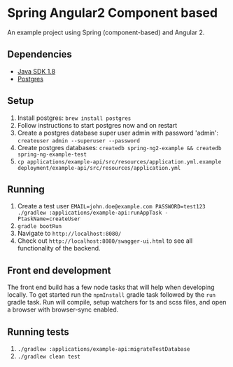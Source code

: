 # Spring Angular2 Component based

An example project using Spring (component-based) and Angular 2.

## Dependencies

- [Java SDK 1.8](http://www.oracle.com/technetwork/java/javase/downloads/jdk8-downloads-2133151.html)
- [Postgres](http://www.postgresql.org/download/)

## Setup

1. Install postgres: `brew install postgres`
1. Follow instructions to start postgres now and on restart
1. Create a postgres database super user admin with password 'admin': `createuser admin --superuser --password`
1. Create postgres databases: `createdb spring-ng2-example && createdb spring-ng-example-test`
1. `cp applications/example-api/src/resources/application.yml.example deployment/example-api/src/resources/application.yml`

## Running

1. Create a test user `EMAIL=john.doe@example.com PASSWORD=test123 ./gradlew :applications/example-api:runAppTask -PtaskName=createUser`
1. `gradle bootRun`
1. Navigate to `http://localhost:8080/` 
1. Check out `http://localhost:8080/swagger-ui.html` to see all functionality of the backend.

## Front end development

The front end build has a few node tasks that will help when developing locally. To get started
run the `npmInstall` gradle task followed by the `run` gradle task. Run will compile, setup watchers
for ts and scss files, and open a browser with browser-sync enabled.

## Running tests

1. `./gradlew :applications/example-api:migrateTestDatabase`
1. `./gradlew clean test`
